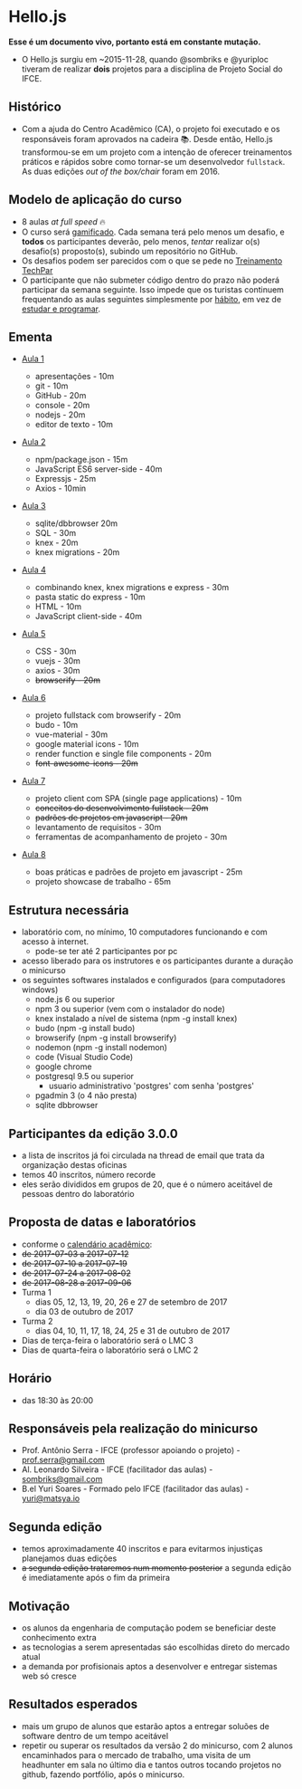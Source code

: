 # Hello.js

**Esse é um documento vivo, portanto está em constante mutação.**

- O Hello.js surgiu em ~2015-11-28, quando @sombriks e @yuriploc tiveram de realizar **dois** projetos para a disciplina de Projeto Social do IFCE.

## Histórico

- Com a ajuda do Centro Acadêmico (CA), o projeto foi executado e os responsáveis foram aprovados na cadeira :books:. Desde então, Hello.js transformou-se em um projeto com a intenção de oferecer treinamentos práticos e rápidos sobre como tornar-se um desenvolvedor `fullstack`. As duas edições _out of the box/chair_ foram em 2016.

## Modelo de aplicação do curso

- 8 aulas _at full speed_ :fire:
- O curso será [gamificado](https://en.wikipedia.org/wiki/Gamification). Cada semana terá pelo menos um desafio, e **todos** os participantes deverão, pelo menos, _tentar_ realizar o(s) desafio(s) proposto(s), subindo um repositório no GitHub.
- Os desafios podem ser parecidos com o que se pede no [Treinamento TechPar](https://gist.github.com/sombriks/82d4b9b41b1281b392ac32fac4fbba61)
- O participante que não submeter código dentro do prazo não poderá participar da semana seguinte. Isso impede que os turistas continuem frequentando as aulas seguintes simplesmente por [hábito](http://study.com/articles/20_Bad_Habits_That_Dont_Belong_in_College.html), em vez de [estudar e programar](http://www.educationcorner.com/habits-of-successful-students.html).

## Ementa

- [Aula 1](S03E01.md)
  - apresentações - 10m
  - git - 10m
  - GitHub - 20m
  - console - 20m
  - nodejs - 20m
  - editor de texto - 10m

- [Aula 2](S03E02.md)
  - npm/package.json - 15m
  - JavaScript ES6 server-side - 40m
  - Expressjs - 25m
  - Axios - 10min

- [Aula 3](S03E03.md)
  - sqlite/dbbrowser 20m
  - SQL - 30m
  - knex - 20m
  - knex migrations - 20m

- [Aula 4](S03E04.md)
  - combinando knex, knex migrations e express - 30m
  - pasta static do express - 10m
  - HTML - 10m
  - JavaScript client-side - 40m

- [Aula 5](S03E05.md)
  - CSS - 30m
  - vuejs - 30m
  - axios - 30m
  - ~~browserify - 20m~~

- [Aula 6](S03E06.md)
  - projeto fullstack com browserify - 20m
  - budo - 10m
  - vue-material - 30m
  - google material icons - 10m
  - render function e single file components - 20m 
  - ~~font-awesome-icons - 20m~~

- [Aula 7](S03E07.md)
  - projeto client com SPA (single page applications) - 10m
  - ~~conceitos do desenvolvimento fullstack - 20m~~
  - ~~padrões de projetos em javascript - 20m~~
  - levantamento de requisitos - 30m
  - ferramentas de acompanhamento de projeto - 30m

- [Aula 8](S03E08.md)
  - boas práticas e padrões de projeto em javascript - 25m
  - projeto showcase de trabalho - 65m

## Estrutura necessária

- laboratório com, no mínimo, 10 computadores funcionando e com acesso à internet.
  - pode-se ter até 2 participantes por pc
- acesso liberado para os instrutores e os participantes durante a duração o minicurso
- os seguintes softwares instalados e configurados (para computadores windows)
  - node.js 6 ou superior
  - npm 3 ou superior (vem com o instalador do node)
  - knex instalado a nível de sistema (npm -g install knex)
  - budo (npm -g install budo)
  - browserify (npm -g install browserify)
  - nodemon (npm -g install nodemon)
  - code (Visual Studio Code)
  - google chrome
  - postgresql 9.5 ou superior
    - usuario administrativo 'postgres' com senha 'postgres'
  - pgadmin 3 (o 4 não presta)
  - sqlite dbbrowser

## Participantes da edição 3.0.0

- a lista de inscritos já foi circulada na thread de email que trata da organização destas oficinas
- temos 40 inscritos, número recorde
- eles serão divididos em grupos de 20, que é o número aceitável de pessoas dentro do laboratório

## Proposta de datas e laboratórios

- conforme o [calendário acadêmico](http://ifce.edu.br/fortaleza/calendario):
- ~~de 2017-07-03 a 2017-07-12~~
- ~~de 2017-07-10 a 2017-07-19~~
- ~~de 2017-07-24 a 2017-08-02~~
- ~~de 2017-08-28 a 2017-09-06~~
- Turma 1
  - dias 05, 12, 13, 19, 20, 26 e 27 de setembro de 2017
  - dia 03 de outubro de 2017
- Turma 2
  - dias 04, 10, 11, 17, 18, 24, 25 e 31 de outubro de 2017
- Dias de terça-feira o laboratório será o LMC 3
- Dias de quarta-feira o laboratório será o LMC 2

## Horário

- das 18:30 às 20:00

## Responsáveis pela realização do minicurso

- Prof. Antônio Serra - IFCE (professor apoiando o projeto) - prof.serra@gmail.com
- Al. Leonardo Silveira - IFCE (facilitador das aulas) - sombriks@gmail.com
- B.el Yuri Soares - Formado pelo IFCE (facilitador das aulas) - yuri@matsya.io

## Segunda edição

- temos aproximadamente 40 inscritos e para evitarmos injustiças planejamos duas edições
- ~~a segunda edição trataremos num momento posterior~~ a segunda edição é imediatamente após o fim da primeira

## Motivação

- os alunos da engenharia de computação podem se beneficiar deste conhecimento extra
- as tecnologias a serem apresentadas sáo escolhidas direto do mercado atual
- a demanda por profisionais aptos a desenvolver e entregar sistemas web só cresce

## Resultados esperados

- mais um grupo de alunos que estarão aptos a entregar soluões de software dentro de um tempo aceitável
- repetir ou superar os resultados da versão 2 do minicurso, com 2 alunos encaminhados para o mercado de trabalho, uma visita de um headhunter em sala no último dia e tantos outros tocando projetos no github, fazendo portfólio, após o minicurso.
